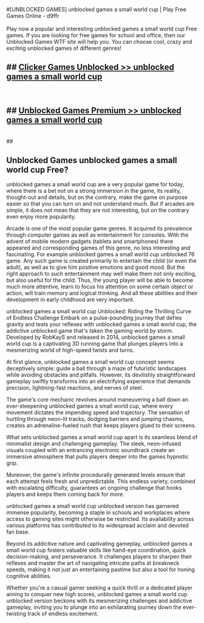 #[UNBLOCKED GAMES] unblocked games a small world cup | Play Free Games Online - d9ffr <br>
<br>
Play now a popular and interesting unblocked games a small world cup Free games. If you are looking for free games for school and office, then our Unblocked Games WTF site will help you. You can choose cool, crazy and exciting unblocked games of different genres!


## ##  [Clicker Games Unblocked >> unblocked games a small world cup](http://freeplayer.one?title=unblocked_games_a_small_world_cup&ref=22)
  <br>

##  ## [Unblocked Games Premium >> unblocked games a small world cup](http://freeplayer.one?title=unblocked_games_a_small_world_cup&ref=22)
  <br>
  ##



## Unblocked Games unblocked games a small world cup Free?

unblocked games a small world cup are a very popular game for today, where there is a bet not on a strong immersion in the game, its reality, thought-out and details, but on the contrary, make the game on purpose easier so that you can turn on and not understand much. But if arcades are simple, it does not mean that they are not interesting, but on the contrary even enjoy more popularity.

Arcade is one of the most popular game genres. It acquired its prevalence through computer games as well as entertainment for consoles. With the advent of mobile modern gadgets (tablets and smartphones) there appeared and corresponding games of this genre, no less interesting and fascinating. For example unblocked games a small world cup unblocked 76 game. Any such game is created primarily to entertain the child (or even the adult), as well as to give him positive emotions and good mood. But the right approach to such entertainment may well make them not only exciting, but also useful for the child. Thus, the young player will be able to become much more attentive, learn to focus his attention on some certain object or action, will train memory and logical thinking. And all these abilities and their development in early childhood are very important.

unblocked games a small world cup Unblocked: Riding the Thrilling Curve of Endless Challenge
Embark on a pulse-pounding journey that defies gravity and tests your reflexes with unblocked games a small world cup, the addictive unblocked game that's taken the gaming world by storm. Developed by RobKayS and released in 2014, unblocked games a small world cup is a captivating 3D running game that plunges players into a mesmerizing world of high-speed twists and turns.

At first glance, unblocked games a small world cup concept seems deceptively simple: guide a ball through a maze of futuristic landscapes while avoiding obstacles and pitfalls. However, its devilishly straightforward gameplay swiftly transforms into an electrifying experience that demands precision, lightning-fast reactions, and nerves of steel.

The game's core mechanic revolves around maneuvering a ball down an ever-steepening unblocked games a small world cup, where every movement dictates the impending speed and trajectory. The sensation of hurtling through neon-lit tracks, dodging barriers and jumping chasms, creates an adrenaline-fueled rush that keeps players glued to their screens.

What sets unblocked games a small world cup apart is its seamless blend of minimalist design and challenging gameplay. The sleek, neon-infused visuals coupled with an entrancing electronic soundtrack create an immersive atmosphere that pulls players deeper into the games hypnotic grip.

Moreover, the game's infinite procedurally generated levels ensure that each attempt feels fresh and unpredictable. This endless variety, combined with escalating difficulty, guarantees an ongoing challenge that hooks players and keeps them coming back for more.

unblocked games a small world cup unblocked version has garnered immense popularity, becoming a staple in schools and workplaces where access to gaming sites might otherwise be restricted. Its availability across various platforms has contributed to its widespread acclaim and devoted fan base.

Beyond its addictive nature and captivating gameplay, unblocked games a small world cup fosters valuable skills like hand-eye coordination, quick decision-making, and perseverance. It challenges players to sharpen their reflexes and master the art of navigating intricate paths at breakneck speeds, making it not just an entertaining pastime but also a tool for honing cognitive abilities.

Whether you're a casual gamer seeking a quick thrill or a dedicated player aiming to conquer new high scores, unblocked games a small world cup unblocked version beckons with its mesmerizing challenges and addictive gameplay, inviting you to plunge into an exhilarating journey down the ever-twisting track of endless excitement.